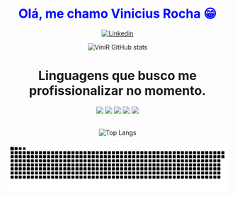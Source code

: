 <div align="center">
<h1 style="color:blue;"> Olá, me chamo Vinicius Rocha 😁 </h1>

[![Linkedin](https://img.shields.io/badge/LinkedIn-0077B5?style=for-the-badge&logo=linkedin&logoColor=white)](www.linkedin.com/in/vinicius-rocha-330b352a7)

![ViniR GitHub stats](https://github-readme-stats.vercel.app/api?username=ViniR159&show_icons=true&theme=tokyonight)

# Linguagens que busco me profissionalizar no momento.

<div>
  <img style="height: 5em;" src="https://cdn.jsdelivr.net/gh/devicons/devicon@latest/icons/html5/html5-original.svg" />
  <img style="height: 5em;" src="https://cdn.jsdelivr.net/gh/devicons/devicon@latest/icons/javascript/javascript-original.svg"/>
  <img style="height: 5em;" src="https://cdn.jsdelivr.net/gh/devicons/devicon@latest/icons/css3/css3-original.svg" />
  <img style="height: 5em;" src="https://cdn.jsdelivr.net/gh/devicons/devicon@latest/icons/python/python-original.svg" />
  <img style="height: 5em;" src="https://cdn.jsdelivr.net/gh/devicons/devicon@latest/icons/java/java-original.svg" />
</div>
<br>

![Top Langs](https://github-readme-stats.vercel.app/api/top-langs/?username=anuraghazra&layout=compact&theme=tokyonight)

</div>

<picture>
  <source media="(prefers-color-scheme: dark)" srcset="https://raw.githubusercontent.com/ViniR159/ViniR159/output/github-contribution-grid-snake-dark.svg">
  <source media="(prefers-color-scheme: light)" srcset="https://raw.githubusercontent.com/ViniR159/ViniR159/output/github-contribution-grid-snake.svg">
  <img alt="github contribution grid snake animation" src="https://raw.githubusercontent.com/ViniR159/ViniR159/output/github-contribution-grid-snake.svg">
</picture>
